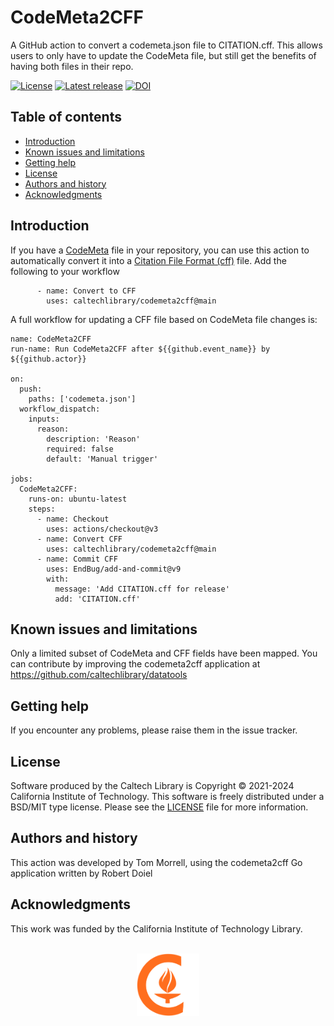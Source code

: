 CodeMeta2CFF
=====================================================

A GitHub action to convert a codemeta.json file to CITATION.cff. This allows
users to only have to update the CodeMeta file, but still get the benefits of
having both files in their repo.

[![License](https://img.shields.io/badge/License-BSD%203--Clause-blue.svg?style=flat-square)](https://choosealicense.com/licenses/bsd-3-clause)
[![Latest release](https://img.shields.io/github/v/release/caltechlibrary/codemeta2cff.svg?style=flat-square&color=b44e88)](https://github.com/caltechlibrary/codemeta2cff/releases)
[![DOI](https://data.caltech.edu/badge/DOI/10.22002/17jew-b7x11.svg)](https://doi.org/10.22002/17jew-b7x11)


Table of contents
-----------------

* [Introduction](#introduction)
* [Known issues and limitations](#known-issues-and-limitations)
* [Getting help](#getting-help)
* [License](#license)
* [Authors and history](#authors-and-history)
* [Acknowledgments](#authors-and-acknowledgments)


Introduction
------------

If you have a [CodeMeta](https://codemeta.github.io) file in your repository,
you can use this action to automatically convert it into a [Citation File Format
(cff)](https://citation-file-format.github.io) file. Add the
following to your workflow

```
      - name: Convert to CFF
        uses: caltechlibrary/codemeta2cff@main
```

A full workflow for updating a CFF file based on CodeMeta file changes is:

```
name: CodeMeta2CFF
run-name: Run CodeMeta2CFF after ${{github.event_name}} by ${{github.actor}}

on:
  push:
    paths: ['codemeta.json']
  workflow_dispatch:
    inputs:
      reason:
        description: 'Reason'
        required: false
        default: 'Manual trigger'

jobs:
  CodeMeta2CFF:
    runs-on: ubuntu-latest
    steps:
      - name: Checkout
        uses: actions/checkout@v3
      - name: Convert CFF
        uses: caltechlibrary/codemeta2cff@main
      - name: Commit CFF
        uses: EndBug/add-and-commit@v9
        with:
          message: 'Add CITATION.cff for release'
          add: 'CITATION.cff'
```

Known issues and limitations
----------------------------

Only a limited subset of CodeMeta and CFF fields have been mapped. You can
contribute by improving the codemeta2cff application at https://github.com/caltechlibrary/datatools

Getting help
------------

If you encounter any problems, please raise them in the issue tracker.


License
-------

Software produced by the Caltech Library is Copyright © 2021-2024 California Institute of Technology.  This software is freely distributed under a BSD/MIT type license.  Please see the [LICENSE](LICENSE) file for more information.


Authors and history
---------------------------

This action was developed by Tom Morrell, using the codemeta2cff Go application written by Robert Doiel

Acknowledgments
---------------

This work was funded by the California Institute of Technology Library.

<div align="center">
  <br>
  <a href="https://www.caltech.edu">
    <img width="100" height="100" src="https://raw.githubusercontent.com/caltechlibrary/template/main/.graphics/caltech-round.png">
  </a>
</div>
